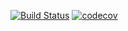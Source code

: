 [![Build Status](https://travis-ci.org/allefsousa/AndroidTestCoverage.svg?branch=master)](https://travis-ci.org/allefsousa/AndroidTestCoverage)    [![codecov](https://codecov.io/gh/allefsousa/AndroidTestCoverage/branch/master/graph/badge.svg)](https://codecov.io/gh/allefsousa/AndroidTestCoverage)
